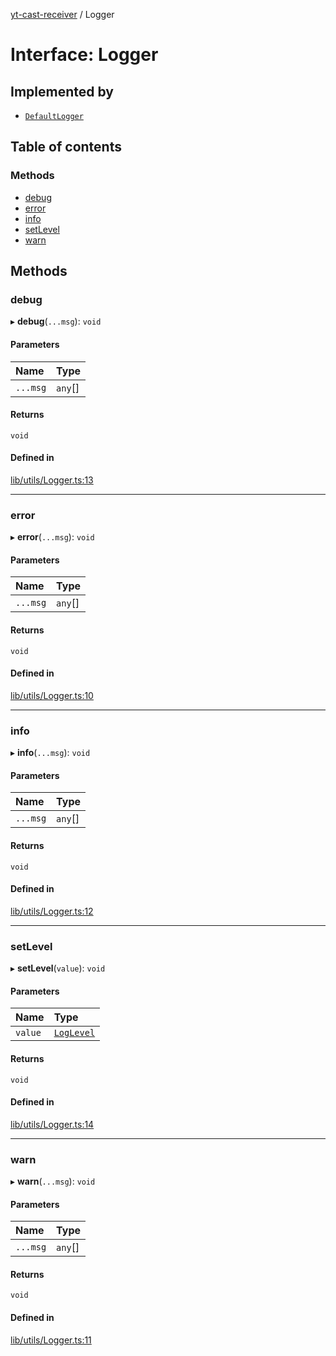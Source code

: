 [yt-cast-receiver](../README.md) / Logger

# Interface: Logger

## Implemented by

- [`DefaultLogger`](../classes/DefaultLogger.md)

## Table of contents

### Methods

- [debug](Logger.md#debug)
- [error](Logger.md#error)
- [info](Logger.md#info)
- [setLevel](Logger.md#setlevel)
- [warn](Logger.md#warn)

## Methods

### debug

▸ **debug**(`...msg`): `void`

#### Parameters

| Name | Type |
| :------ | :------ |
| `...msg` | `any`[] |

#### Returns

`void`

#### Defined in

[lib/utils/Logger.ts:13](https://github.com/patrickkfkan/yt-cast-receiver/blob/a8d5090/src/lib/utils/Logger.ts#L13)

___

### error

▸ **error**(`...msg`): `void`

#### Parameters

| Name | Type |
| :------ | :------ |
| `...msg` | `any`[] |

#### Returns

`void`

#### Defined in

[lib/utils/Logger.ts:10](https://github.com/patrickkfkan/yt-cast-receiver/blob/a8d5090/src/lib/utils/Logger.ts#L10)

___

### info

▸ **info**(`...msg`): `void`

#### Parameters

| Name | Type |
| :------ | :------ |
| `...msg` | `any`[] |

#### Returns

`void`

#### Defined in

[lib/utils/Logger.ts:12](https://github.com/patrickkfkan/yt-cast-receiver/blob/a8d5090/src/lib/utils/Logger.ts#L12)

___

### setLevel

▸ **setLevel**(`value`): `void`

#### Parameters

| Name | Type |
| :------ | :------ |
| `value` | [`LogLevel`](../README.md#loglevel) |

#### Returns

`void`

#### Defined in

[lib/utils/Logger.ts:14](https://github.com/patrickkfkan/yt-cast-receiver/blob/a8d5090/src/lib/utils/Logger.ts#L14)

___

### warn

▸ **warn**(`...msg`): `void`

#### Parameters

| Name | Type |
| :------ | :------ |
| `...msg` | `any`[] |

#### Returns

`void`

#### Defined in

[lib/utils/Logger.ts:11](https://github.com/patrickkfkan/yt-cast-receiver/blob/a8d5090/src/lib/utils/Logger.ts#L11)
